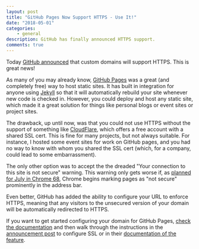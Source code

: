 ```yaml
---
layout: post
title: "GitHub Pages Now Support HTTPS - Use It!"
date: "2018-05-01"
categories:
    - general
description: GitHub has finally announced HTTPS support.
comments: true
---
```


Today [GitHub announced](https://blog.github.com/2018-05-01-github-pages-custom-domains-https/) that custom domains will support HTTPS. This is great news!

As many of you may already know, [GitHub Pages](https://pages.github.com/) was a great (and completely free) way to host static sites. It has built in integration for anyone using [Jekyll](https://jekyllrb.com/) so that it will automatically rebuild your site whenever new code is checked in. However, you could deploy and host any static site, which made it a great solution for things like personal blogs or event sites or project sites.

The drawback, up until now, was that you could not use HTTPS without the support of something like [CloudFlare](https://www.cloudflare.com/), which offers a free account with a shared SSL cert. This is fine for many projects, but not always suitable. For instance, I hosted some event sites for work on GitHub pages, and you had no way to know with whom you shared the SSL cert (which, for a company, could lead to some embarrassment).

The only other option was to accept the the dreaded "Your connection to this site is not secure" warning. This warning only gets worse if, as [planned for July in Chrome 68](https://techcrunch.com/2018/02/08/chrome-will-soon-mark-all-unencrypted-pages-as-not-secure/), Chrome begins marking pages as "not secure" prominently in the address bar.

Even better, GitHub has added the ability to configure your URL to enforce HTTPS, meaning that any visitors to the unsecured version of your domain will be automatically redirected to HTTPS.

If you want to get started configuring your domain for GitHub Pages, [check the documentation](https://help.github.com/articles/using-a-custom-domain-with-github-pages/) and then walk through the instructions in the [announcement post](https://blog.github.com/2018-05-01-github-pages-custom-domains-https/) to configure SSL or in their [documentation of the feature](https://help.github.com/articles/securing-your-github-pages-site-with-https/).